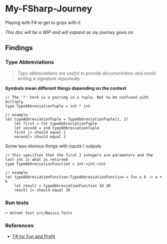 # My-FSharp-Journey
Playing with F# to get to grips with it

*This doc will be a WIP and will expand as my journey goes on*

## Findings
### Type Abbreviations
> _Type abbreviations are useful to provide documentation and avoid writing a signature repeatedly._

**Symbols mean different things depending on the context**

```f#
// The '*' here is a pairing in a tuple. Not to be confused with multiply
type TypeAbbreviationTuple = int * int

// example
let typeAbbreviationTuple = TypeAbbreviationTuple(1, 2)
    let first = fst typeAbbreviationTuple
    let second = snd typeAbbreviationTuple
    first |> should equal 1
    second|> should equal 2
```

Some less obvious things with inputs / outputs
```f#
// This specifies that the first 2 integers are parameters and the last int is what is returned
type TypeAbbreviationFunction = int->int->int

// example
let typeAbbreviationFunction:TypeAbbreviationFunction = fun a b -> a + b
    let result = typeAbbreviationFunction 10 20
    result |> should equal 30
```

### Run tests
```shell
> dotnet test src/Basics.Tests
```

### References

- [F# for Fun and Profit](https://fsharpforfunandprofit.com/posts/type-abbreviations/)